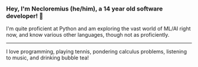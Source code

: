 ### Hey, I'm Necloremius (he/him), a 14 year old software developer! 👋


I'm quite proficient at Python and am exploring the vast world of ML/AI right now, and know various other languages, though not as proficiently.

----
I love programming, playing tennis, pondering calculus problems, listening to music, and drinking bubble tea!









<!--
**Amdirpherian/Amdirpherian** is a ✨ _special_ ✨ repository because its `README.md` (this file) appears on your GitHub profile.

